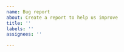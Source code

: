 ```yaml
---
name: Bug report
about: Create a report to help us improve
title: ''
labels: ''
assignees: ''

---
```


[//]: # (🙊辛苦提 bug 前，去找一下历史的 issue <https://github.com/tw93/MiaoYan/issues?q=> 是否有提，同时检查一是否为最新版本。辛苦提供版本号、录屏或者截图、复现路径，期待解决的点这几个说明帮助我更好的解决问题。提交前请删除这些文字。)

[//]: # (🙊Look for issue <https://github.com/tw93/MiaoYan/issues?q=> before you mention bugs Whether it is mentioned, and check whether it is the latest version. Need to provide the version number, screen capture or screenshot, reproduction path, and look forward to the points to be solved. These instructions help me better solve the problem. Please delete these words before submitting.)

